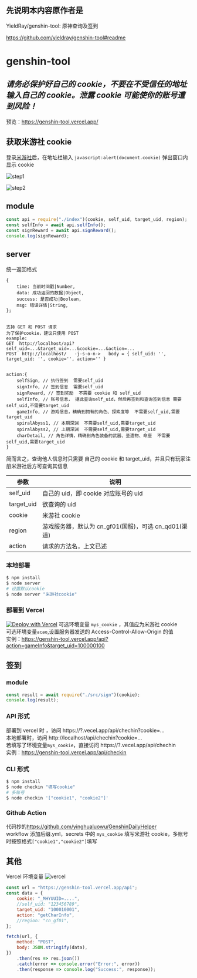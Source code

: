 ## 先说明本内容原作者是

YieldRay/genshin-tool: 原神查询及签到

https://github.com/yieldray/genshin-tool#readme

# genshin-tool

## _请务必保护好自己的 cookie，不要在不受信任的地址输入自己的 cookie。泄露 cookie 可能使你的账号遭到风险！_

预览：<https://genshin-tool.vercel.app/>

## 获取米游社 cookie

登录[米游社](https://bbs.mihoyo.com/ys/)后，在地址栏输入 `javascript:alert(document.cookie)` 弹出窗口内显示 cookie

![step1](https://i.w3tt.com/2021/08/21/q6gH1.png)

![step2](https://i.w3tt.com/2021/08/21/q6y1G.png)

## module

```js
const api = require("./index")(cookie, self_uid, target_uid, region);
const selfInfo = await api.selfInfo();
const signReward = await api.signReward();
console.log(signReward);
```

## server

统一返回格式

```
{
    time: 当前时间戳|Number,
    data: 成功返回的数据|Object,
    success: 是否成功|Boolean,
    msg: 错误详情|String,
};

```

```

支持 GET 和 POST 请求
为了保护cookie，建议只使用 POST
example:
GET  http://localhost/api?self_uid=...&target_uid=...&cookie=...&action=...
POST  http://localhost/   -j-s-o-n->   body = { self_uid: '', target_uid: '', cookie='', action='' }


```

```
action:{
    selfSign, // 执行签到  需要self_uid
    signInfo, // 签到信息  需要self_uid
    signReward, // 签到奖励  不需要 cookie 和 self_uid
    selfInfo, // 账号信息， 据此查询self_uid，然后再签到和查询签到信息 需要self_uid,不需要target_uid
    gameInfo, // 游戏信息，精确到拥有的角色、探索度等  不需要self_uid,需要target_uid
    spiralAbyss1, // 本期深渊  不需要self_uid,需要target_uid
    spiralAbyss2, // 上期深渊  不需要self_uid,需要target_uid
    charDetail, // 角色详情，精确到角色装备的武器、圣遗物、命座  不需要self_uid,需要target_uid
}
```

简而言之，查询他人信息时只需要 自己的 cookie 和 target_uid，并且只有玩家注册米游社后方可查询其信息

| 参数       | 说明                                                 |
| ---------- | ---------------------------------------------------- |
| self_uid   | 自己的 uid，即 cookie 对应账号的 uid                 |
| target_uid | 欲查询的 uid                                         |
| cookie     | 米游社 cookie                                        |
| region     | 游戏服务器，默认为 cn_gf01(国服)，可选 cn_qd01(渠道) |
| action     | 请求的方法名，上文已述                               |

### 本地部署

```sh
$ npm install
$ node server
# 设置默认cookie
$ node server "米游社cookie"

```

### 部署到 Vercel

[![Deploy with Vercel](https://vercel.com/button)](https://vercel.com/new/clone?repository-url=https%3A%2F%2Fgithub.com%2FYieldRay%2Fgenshin-tool&env=mys_cookie,acao&demo-title=Genshin-Tool&demo-url=https%3A%2F%2Fgenshin-tool.vercel.app%2F)
可选环境变量 `mys_cookie` ，其值应为米游社 cookie  
可选环境变量`acao`,设置服务器发送的 Access-Control-Allow-Origin 的值  
实例：<https://genshin-tool.vercel.app/api?action=gameInfo&target_uid=100000100>

## 签到

### module

```js
const result = await require("./src/sign")(cookie);
console.log(result);
```

### API 形式

部署到 vercel 时 ，访问 https://?.vecel.app/api/chechin?cookie=...  
本地部署时，访问 http://localhost/api/chechin?cookie=...  
若填写了环境变量`mys_cookie`，直接访问 https://?.vecel.app/api/chechin  
实例：<https://genshin-tool.vercel.app/api/checkin>

### CLI 形式

```sh
$ npm install
$ node checkin "填写cookie"
# 多账号
$ node checkin '["cookie1", "cookie2"]'
```

### Github Action

代码抄的<https://github.com/yinghualuowu/GenshinDailyHelper>  
workflow 添加后缀.yml，secrets 中的 `mys_cookie` 填写米游社 cookie，多账号时按照格式`["cookie1","cookie2"]`填写

## 其他

Vercel 环境变量
![vercel](https://i.w3tt.com/2021/08/21/q6JxD.png)

```js
const url = "https://genshin-tool.vercel.app/api";
const data = {
    cookie: "_MHYUUID=....",
    //self_uid: "123456789",
    target_uid: "100010001",
    action: "getCharInfo",
    //region: "cn_gf01",
};

fetch(url, {
    method: "POST",
    body: JSON.stringify(data),
})
    .then(res => res.json())
    .catch(error => console.error("Error:", error))
    .then(response => console.log("Success:", response));
```

